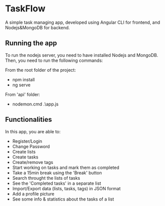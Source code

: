 # TaskFlow

A simple task managing app, developed using Angular CLI for frontend, and Nodejs&MongoDB for backend.

<!--
<img src="/src/assets/images/TaskFlow.png" alt="My cool logo"/>
-->

## Running the app

To run the nodejs server, you need to have installed Nodejs and MongoDB. Then, you need to run the following commands:

From the root folder of the project:

- npm install
- ng serve
  
From 'api' folder:

- nodemon.cmd .\app.js

## Functionalities

In this app, you are able to:

  - Register/Login
  - Change Password 
  - Create lists
  - Create tasks
  - Create/remove tags
  - Start working on tasks and mark them as completed
  - Take a 15min break using the 'Break' button
  - Search throught the lists of tasks
  - See the 'Completed tasks' in a separate list
  - Import/Export data (lists, tasks, tags) in JSON format
  - Add a profile picture
  - See some info & statistics about the tasks of a list 

